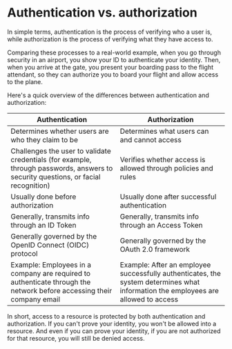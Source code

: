 # Authentication vs. authorization

In simple terms, authentication is the process of verifying who a user is, while authorization is the process of verifying what they have access to.

Comparing these processes to a real-world example, when you go through security in an airport, you show your ID to authenticate your identity. Then, when you arrive at the gate, you present your boarding pass to the flight attendant, so they can authorize you to board your flight and allow access to the plane.

Here's a quick overview of the differences between authentication and authorization:


| **Authentication**                                           | **Authorization**                                            |
| ------------------------------------------------------------ | ------------------------------------------------------------ |
| Determines whether users are who they claim to be            | Determines what users can and cannot access                  |
| Challenges the user to validate credentials (for example, through  passwords, answers to security questions, or facial recognition) | Verifies whether access is allowed through policies and rules |
| Usually done before authorization                            | Usually done after successful authentication                 |
| Generally, transmits info through an ID Token                | Generally, transmits info through an Access Token            |
| Generally governed by the OpenID Connect (OIDC) protocol     | Generally governed by the OAuth 2.0 framework                |
| Example: Employees in a company are required to authenticate through the network before accessing their company email | Example: After an employee successfully authenticates, the system  determines what information the employees are allowed to access |



In short, access to a resource is protected by both  authentication and authorization. If you can't prove your identity, you  won't be allowed into a resource. And even if you can prove your  identity, if you are not authorized for that resource, you will still be denied access.
